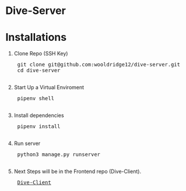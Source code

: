 <h1>Dive-Server</h1>

# Installations
1. Clone Repo (SSH Key)
    <pre>
    git clone git@github.com:wooldridge12/dive-server.git
    cd dive-server
    </pre>

2. Start Up a Virtual Enviroment
    <pre>
    pipenv shell
    </pre>

3. Install dependencies
    <pre>
	pipenv install
	</pre>

4. Run server
    <pre>
	python3 manage.py runserver
	</pre>

5. Next Steps will be in the Frontend repo (Dive-Client).
	<pre>
	<a href="https://github.com/wooldridge12/Dive">Dive-Client</a>
	</pre>